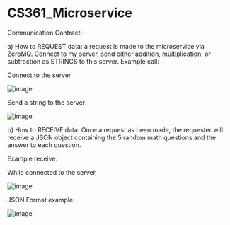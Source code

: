 # CS361_Microservice

Communication Contract:

a) How to REQUEST data: a request is made to the microservice via ZeroMQ. Connect to my server, send either addition, multiplication, or subtraction as STRINGS
to this server. Example call: 

Connect to the server


![image](https://user-images.githubusercontent.com/91137143/199122924-45a876b7-cc85-4b1c-94f4-5109f0489ccc.png)


Send a string to the server


![image](https://user-images.githubusercontent.com/91137143/199122952-35ca1a11-eb83-4c28-8766-9714140a02c5.png)



b) How to RECEIVE data: Once a request as been made, the requester will receive a JSON object containing the 5 random math questions and the answer to each question. 

Example receive:

While connected to the server, 

![image](https://user-images.githubusercontent.com/91137143/199123540-613e1420-a360-4bd2-b5b9-95b20a8e1b1f.png)


JSON Format example:

![image](https://user-images.githubusercontent.com/91137143/199123696-1fa4705d-4d4a-4c24-a6e7-0a22ecadeb20.png)


